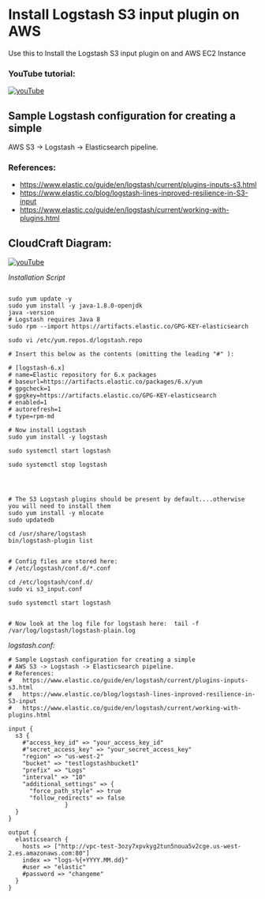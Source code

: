 # Install Logstash S3 input plugin on AWS
Use this to Install the Logstash S3 input plugin on and AWS EC2 Instance



### YouTube tutorial:

[![youTube](https://raw.githubusercontent.com/drumadrian/Install_Logstash_S3_input_plugin_on_AWS/master/thumb.png)](https://youtu.be/3GJXrZp5hVU)




## Sample Logstash configuration for creating a simple
  AWS S3 -> Logstash -> Elasticsearch pipeline.
### References:
* https://www.elastic.co/guide/en/logstash/current/plugins-inputs-s3.html
* https://www.elastic.co/blog/logstash-lines-inproved-resilience-in-S3-input
* https://www.elastic.co/guide/en/logstash/current/working-with-plugins.html


## CloudCraft Diagram: 


[![youTube](https://raw.githubusercontent.com/drumadrian/Install_Logstash_S3_input_plugin_on_AWS/master/cloudcraft.png)](https://cloudcraft.co)





*Installation Script*

```

sudo yum update -y
sudo yum install -y java-1.8.0-openjdk
java -version
# Logstash requires Java 8
sudo rpm --import https://artifacts.elastic.co/GPG-KEY-elasticsearch

sudo vi /etc/yum.repos.d/logstash.repo

# Insert this below as the contents (omitting the leading "#" ):

# [logstash-6.x]
# name=Elastic repository for 6.x packages
# baseurl=https://artifacts.elastic.co/packages/6.x/yum
# gpgcheck=1
# gpgkey=https://artifacts.elastic.co/GPG-KEY-elasticsearch
# enabled=1
# autorefresh=1
# type=rpm-md

# Now install Logstash
sudo yum install -y logstash

sudo systemctl start logstash

sudo systemctl stop logstash




# The S3 Logstash plugins should be present by default....otherwise you will need to install them
sudo yum install -y mlocate
sudo updatedb

cd /usr/share/logstash
bin/logstash-plugin list


# Config files are stored here: 
# /etc/logstash/conf.d/*.conf

cd /etc/logstash/conf.d/
sudo vi s3_input.conf

sudo systemctl start logstash


# Now look at the log file for logstash here:  tail -f /var/log/logstash/logstash-plain.log

```


*logstash.conf:*

```
# Sample Logstash configuration for creating a simple
# AWS S3 -> Logstash -> Elasticsearch pipeline.
# References:
#   https://www.elastic.co/guide/en/logstash/current/plugins-inputs-s3.html
#   https://www.elastic.co/blog/logstash-lines-inproved-resilience-in-S3-input
#   https://www.elastic.co/guide/en/logstash/current/working-with-plugins.html

input {
  s3 {
    #"access_key_id" => "your_access_key_id"
    #"secret_access_key" => "your_secret_access_key"
    "region" => "us-west-2"
    "bucket" => "testlogstashbucket1"
    "prefix" => "Logs"
    "interval" => "10"
    "additional_settings" => {
      "force_path_style" => true
      "follow_redirects" => false
                }
  }
}
 
output {
  elasticsearch {
    hosts => ["http://vpc-test-3ozy7xpvkyg2tun5noua5v2cge.us-west-2.es.amazonaws.com:80"]
    index => "logs-%{+YYYY.MM.dd}"
    #user => "elastic"
    #password => "changeme"
  }
}


```